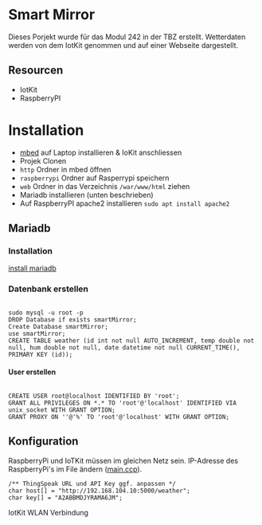# Smart Mirror
Dieses Porjekt wurde für das Modul 242 in der TBZ erstellt. Wetterdaten werden von dem IotKit genommen und auf einer Webseite dargestellt.

## Resourcen
- IotKit
- RaspberryPI

# Installation
- [mbed](https://os.mbed.com/docs/mbed-os/v6.15/quick-start/build-with-mbed-cli.html) auf Laptop installieren & IoKit anschliessen
- Projek Clonen
- ``http`` Ordner in mbed öffnen
- ``raspberrypi`` Ordner auf Rasperrypi speichern
-  ``web`` Ordner in das Verzeichnis ``/war/www/html`` ziehen
- Mariadb installieren (unten beschrieben)
- Auf RaspberryPI apache2 installieren ``sudo apt install apache2``

## Mariadb
### Installation
[install mariadb](https://mariadb.com/kb/en/installing-mariadb-msi-packages-on-windows/)
### Datenbank erstellen
<pre><code>
sudo mysql -u root -p
DROP Database if exists smartMirror;
Create Database smartMirror;
use smartMirror;
CREATE TABLE weather (id int not null AUTO_INCREMENT, temp double not null, hum double not null, date datetime not null CURRENT_TIME(), PRIMARY KEY (id));
</pre></code>
#### User erstellen
<pre><code>
CREATE USER root@localhost IDENTIFIED BY 'root';
GRANT ALL PRIVILEGES ON *.* TO 'root'@'localhost' IDENTIFIED VIA unix_socket WITH GRANT OPTION;
GRANT PROXY ON ''@'%' TO 'root'@'localhost' WITH GRANT OPTION;
</pre></code>

## Konfiguration
RaspberryPi und IoTKit müssen im gleichen Netz sein. 
IP-Adresse des RaspberryPi's im File ändern ([main.ccp](https://github.com/user/repo/blob/branch/other_file.md)).
<pre><code>/** ThingSpeak URL und API Key ggf. anpassen */
char host[] = "http://192.168.104.10:5000/weather";
char key[] = "A2ABBMDJYRAMA6JM";
</pre></code>

IotKit WLAN Verbindung
